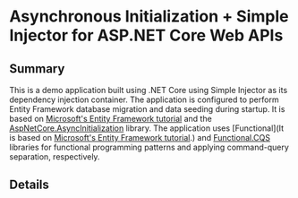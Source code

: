 # Asynchronous Initialization + Simple Injector for ASP.NET Core Web APIs

## Summary

This is a demo application built using .NET Core using Simple Injector as its dependency injection container.  The application is configured to perform Entity Framework database migration and data seeding during startup.  It is based on [Microsoft's Entity Framework tutorial](https://docs.microsoft.com/en-us/aspnet/mvc/overview/getting-started/getting-started-with-ef-using-mvc/creating-an-entity-framework-data-model-for-an-asp-net-mvc-application) and the [AspNetCore.AsyncInitialization](https://github.com/thomaslevesque/AspNetCore.AsyncInitialization) library.  The application uses [Functional](It is based on [Microsoft's Entity Framework tutorial](https://docs.microsoft.com/en-us/aspnet/mvc/overview/getting-started/getting-started-with-ef-using-mvc/creating-an-entity-framework-data-model-for-an-asp-net-mvc-application).) and [Functional.CQS](https://github.com/RyanMarcotte/Functional.CQS) libraries for functional programming patterns and applying command-query separation, respectively.

## Details
